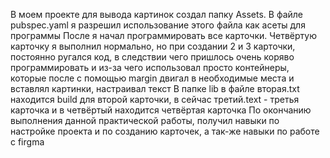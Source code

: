В моем проекте для вывода картинок создал папку Assets. 
В файле pubspec.yaml я разрешил использование этого файла как асеты для программы
После я начал программировать все карточки. Четвёртую карточку я выполнил нормально, но при создании 2 и 3 карточки, постоянно ругался код, в следствии чего пришлось очень коряво программировать и из-за чего использовал просто контейнеры, которые после с помощью margin двигал в необходимые места и вставлял картинки, настраивал текст
В папке lib в файле вторая.txt находится build для второй карточки, в сейчас третий.text - третья карточка и в четвёртый находится четвёртая карточка
По окончанию выполнения данной практической работы, получил навыки по настройке проекта и по созданию карточек, а так-же навыки по работе с firgma
